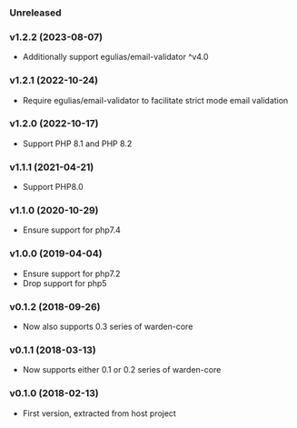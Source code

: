 ### Unreleased

### v1.2.2 (2023-08-07)

* Additionally support egulias/email-validator ^v4.0

### v1.2.1 (2022-10-24)

* Require egulias/email-validator to facilitate strict mode email validation

### v1.2.0 (2022-10-17)

* Support PHP 8.1 and PHP 8.2

### v1.1.1 (2021-04-21)

* Support PHP8.0

### v1.1.0 (2020-10-29)

* Ensure support for php7.4

### v1.0.0 (2019-04-04)

* Ensure support for php7.2
* Drop support for php5

### v0.1.2 (2018-09-26)

* Now also supports 0.3 series of warden-core

### v0.1.1 (2018-03-13)

* Now supports either 0.1 or 0.2 series of warden-core

### v0.1.0 (2018-02-13)

* First version, extracted from host project

